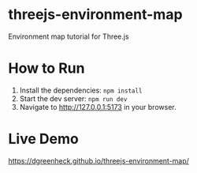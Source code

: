 # threejs-environment-map

Environment map tutorial for Three.js

# How to Run

1. Install the dependencies: `npm install`
2. Start the dev server: `npm run dev`
3. Navigate to http://127.0.0.1:5173 in your browser.

# Live Demo

https://dgreenheck.github.io/threejs-environment-map/
